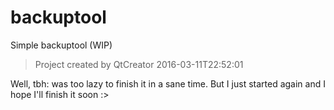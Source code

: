 # backuptool
Simple backuptool (WIP)

>Project created by QtCreator 2016-03-11T22:52:01

Well, tbh: was too lazy to finish it in a sane time. But I just started again and I hope I'll finish it soon :>
